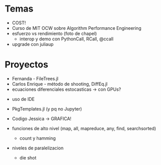 # Temas
- COST!
- Curso de MIT OCW sobre Algorithm Performance Engineering
- esfuerzo vs rendimiento (foto de chapel)
    - interop y demo con PythonCall, RCall, @ccall
- upgrade con juliaup
# Proyectos

* Fernanda - FileTrees.jl
* Carlos Enrique - método de shooting, DiffEq.jl
* ecuaciones diferenciales estocasticas -> con GPUs?
- uso de IDE
- PkgTemplates.jl (y pq no Jupyter)


- Codigo Jessica -> GRAFICA!
- funciones de alto nivel (map, all, mapreduce, any, find, searchsorted)
    - count y hamming
- niveles de paralelizacion
    - die shot 
